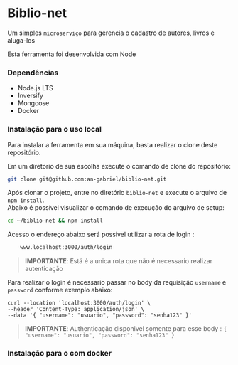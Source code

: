 # Biblio-net

Um simples `microserviço` para gerencia o cadastro de autores, livros e aluga-los

Esta ferramenta foi desenvolvida com Node

### Dependências
- Node.js LTS
- Inversify
- Mongoose
- Docker

### Instalação para o uso local
Para instalar a ferramenta em sua máquina, basta realizar o clone deste repositório.<br>

Em um diretorio de sua escolha execute o comando de clone do repositório:
```bash
git clone git@github.com:an-gabriel/biblio-net.git
```

Após clonar o projeto, entre no diretório `biblio-net` e execute o arquivo de `npm install`.<br>
Abaixo é possível visualizar o comando de execução do arquivo de setup:

```bash
cd ~/biblio-net && npm install
```

Acesso o endereço abaixo será possivel utilizar a rota de login : 
```bash
    www.localhost:3000/auth/login
```
>__IMPORTANTE__: Está é a unica rota que não é necessario realizar autenticação

Para realizar o login é necessario passar no body da requisição `username` e `password` conforme exemplo abaixo:
```CURL
curl --location 'localhost:3000/auth/login' \
--header 'Content-Type: application/json' \
--data '{ "username": "usuario", "password": "senha123" }'
```
>__IMPORTANTE__: Authenticação disponivel somente para esse body : `{ "username": "usuario", "password": "senha123" }`

### Instalação para o com docker


